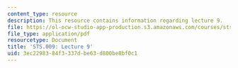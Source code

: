 ```yaml
---
content_type: resource
description: This resource contains information regarding lecture 9.
file: https://ol-ocw-studio-app-production.s3.amazonaws.com/courses/sts-009-evolution-and-society-spring-2012/3ec2298384f3337dbe63d800be8bf0c1_MITSTS_009S12_lec9.pdf
file_type: application/pdf
resourcetype: Document
title: 'STS.009: Lecture 9'
uid: 3ec22983-84f3-337d-be63-d800be8bf0c1
---
```

